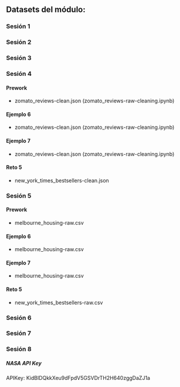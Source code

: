 ## Datasets del módulo:

### **Sesión 1**

### **Sesión 2**

### **Sesión 3**

### **Sesión 4**

#### Prework

- zomato_reviews-clean.json (zomato_reviews-raw-cleaning.ipynb)

#### Ejemplo 6

- zomato_reviews-clean.json (zomato_reviews-raw-cleaning.ipynb)

#### Ejemplo 7

- zomato_reviews-clean.json (zomato_reviews-raw-cleaning.ipynb)

#### Reto 5

- new_york_times_bestsellers-clean.json

### **Sesión 5**

#### Prework

- melbourne_housing-raw.csv

#### Ejemplo 6

- melbourne_housing-raw.csv

#### Ejemplo 7

- melbourne_housing-raw.csv

#### Reto 5

- new_york_times_bestsellers-raw.csv

### **Sesión 6**

### **Sesión 7**

### **Sesión 8**


##### NASA API Key

APIKey: KidBlDQkkXeu9dFpdV5GSVDrTH2H640zggDaZJ1a